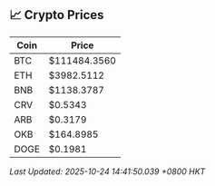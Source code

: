 ## 📈 Crypto Prices

| Coin | Price |
| ---- | ----- |
| BTC | $111484.3560 |
| ETH | $3982.5112 |
| BNB | $1138.3787 |
| CRV | $0.5343 |
| ARB | $0.3179 |
| OKB | $164.8985 |
| DOGE | $0.1981 |

_Last Updated: 2025-10-24 14:41:50.039 +0800 HKT_